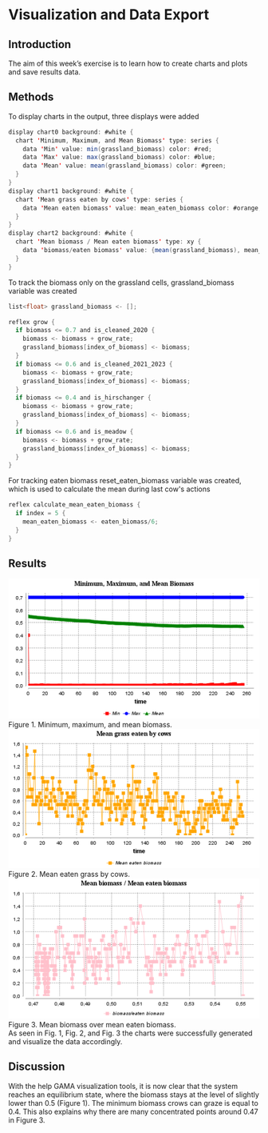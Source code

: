 # Visualization and Data Export
## Introduction
The aim of this week’s exercise is to learn how to create charts and plots and save results data. 
## Methods
To display charts in the output, three displays were added 
```java
display chart0 background: #white {
  chart 'Minimum, Maximum, and Mean Biomass' type: series {
    data 'Min' value: min(grassland_biomass) color: #red;
    data 'Max' value: max(grassland_biomass) color: #blue;
    data 'Mean' value: mean(grassland_biomass) color: #green;
  }
}
display chart1 background: #white {
  chart 'Mean grass eaten by cows' type: series {
    data 'Mean eaten biomass' value: mean_eaten_biomass color: #orange;
  }
}
display chart2 background: #white {
  chart 'Mean biomass / Mean eaten biomass' type: xy {
    data 'biomass/eaten biomass' value: {mean(grassland_biomass), mean_eaten_biomass} color: #pink;
  }
}
```
To track the biomass only on the grassland cells, grassland_biomass variable was created 
```java
list<float> grassland_biomass <- [];
```
```java
reflex grow {
  if biomass <= 0.7 and is_cleaned_2020 {
    biomass <- biomass + grow_rate;
    grassland_biomass[index_of_biomass] <- biomass;
  }
  if biomass <= 0.6 and is_cleaned_2021_2023 {
    biomass <- biomass + grow_rate;
    grassland_biomass[index_of_biomass] <- biomass;
  }
  if biomass <= 0.4 and is_hirschanger {
    biomass <- biomass + grow_rate;
    grassland_biomass[index_of_biomass] <- biomass;
  }
  if biomass <= 0.6 and is_meadow {
    biomass <- biomass + grow_rate;
    grassland_biomass[index_of_biomass] <- biomass;
  }
}
```
For tracking eaten biomass reset_eaten_biomass variable was created, which is used to calculate the mean during last cow's actions 
```java
reflex calculate_mean_eaten_biomass {
  if index = 5 {
    mean_eaten_biomass <- eaten_biomass/6;
  }
}
```
## Results
![alt text](../Week5/models/snapshots/Charts_model_display_chart0_cycle_255_time_1733150328916.png)\
Figure 1. Minimum, maximum, and mean biomass.\
![alt text](../Week5/models/snapshots/Charts_model_display_chart1_cycle_255_time_1733150324002.png)\
Figure 2. Mean eaten grass by cows.\
![alt text](../Week5/models/snapshots/Charts_model_display_chart2_cycle_255_time_1733150326900.png)\
Figure 3. Mean biomass over mean eaten biomass.\
As seen in Fig. 1, Fig. 2, and Fig. 3 the charts were successfully generated and visualize the data accordingly.
## Discussion
With the help GAMA visualization tools, it is now clear that the system reaches an equilibrium state, where the biomass stays at the level of slightly lower than 0.5 (Figure 1). The minimum biomass crows can graze is equal to 0.4. This also explains why there are many concentrated points around 0.47 in Figure 3. 
